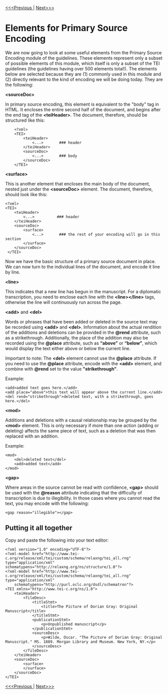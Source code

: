 [<<<Previous  ](preliminary.md) | [Next>>>](practice.md)

# Elements for Primary Source Encoding 

We are now going to look at some useful elements from the Primary Source Encoding module of the guidelines. These elements represent only a subset of possible elements of this module, which itself is only a subset of the TEI guidelines (the guidelines having over 500 elements total!). The elements below are selected because they are (1) commonly used in this module and (2) directly relevant to the kind of encoding we will be doing today. They are the following: 
    
 **&lt;sourceDoc>**

In primary source encoding, this element is equivalent to the "body" tag in HTML. It encloses the entire second half of the document, and begins after the end tag of the **&lt;teiHeader>**. The document, therefore, should be structured like this:

        <?xml>
        <TEI>
            <teiHeader>
                <...>       ### header
            </teiHeader>
            <sourceDoc>
                <...>       ### body
            </sourceDoc>
        </TEI>
    
 **&lt;surface>**

This is another element that encloses the main body of the document, nested just under the **&lt;sourceDoc>** element. The document, therefore, should look like this:
        
    <?xml>
    <TEI>
        <teiHeader>
            <...>          ### header
        </teiHeader>
        <sourceDoc>
            <surface>
                <...>       ### the rest of your encoding will go in this section
            </surface>
        </sourceDoc>
     </TEI>

Now we have the basic structure of a primary source document in place. We can now turn to the individual lines of the document, and encode it line by line. 
    
 **&lt;line>**

This indicates that a new line has begun in the manuscript. For a diplomatic transcription, you need to enclose each line with the **&lt;line>&lt;/line>** tags, otherwise the line will continuously run across the page. 
    
**&lt;add>** and  **&lt;del>**

Words or phrases that have been added or deleted in the source text may be recorded using **&lt;add>** and **&lt;del>**. Information about the actual rendition of the additions and deletions can be provided in the **@rend** attribute, such as a strikethrough. Additionally, the place of the addition may also be recorded using the **@place** attribute, such as **“above”** or **“below”**, which would display the text either above or below the current line. 

Important to note: The **&lt;del>** element cannot use the **@place** attribute. If you need to use the **@place** attribute, encode with the **&lt;add>** element, and combine with **@rend** set to the value **"strikethrough"**.

Example:

    <add>added text goes here.</add>
    <add place="above">this text will appear above the current line.</add>
    <del rend="strikethrough">deleted text, with a strikethrough, goes here.</del>

 **&lt;mod>**

Additions and deletions with a causal relationship may be grouped by the  **&lt;mod>** element. This is only necessary if more than one action (adding or deleting) affects the same piece of text, such as a deletion that was then replaced with an addition. 

Example: 

    <mod>
        <del>deleted text</del>
        <add>added text</add>
    </mod>

 **&lt;gap>**

Where areas in the source cannot be read with confidence,  **&lt;gap>** should be used with the **@reason** attribute indicating that the difficulty of transcription is due to illegibility. In those cases where you cannot read the text, you may encode with the following: 

    <gap reason="illegible"></gap>


## Putting it all together

Copy and paste the following into your text editor:
        
    <?xml version="1.0" encoding="UTF-8"?>
    <?xml-model href="http://www.tei-c.org/release/xml/tei/custom/schema/relaxng/tei_all.rng" type="application/xml" schematypens="http://relaxng.org/ns/structure/1.0"?>
    <?xml-model href="http://www.tei-c.org/release/xml/tei/custom/schema/relaxng/tei_all.rng" type="application/xml"
        schematypens="http://purl.oclc.org/dsdl/schematron"?>
    <TEI xmlns="http://www.tei-c.org/ns/1.0">
        <teiHeader>
            <fileDesc>
                <titleStmt>
                    <title>The Picture of Dorian Gray: Original Manuscript</title>
                </titleStmt>
                <publicationStmt>
                    <p>Unpublished manuscript</p>
                </publicationStmt>
                <sourceDesc>
                    <p>Wilde, Oscar. "The Picture of Dorian Gray: Original Manuscript." MS. 1889. Morgan Library and Museum. New York, NY.</p>
                </sourceDesc>
            </fileDesc>
        </teiHeader>
        <sourceDoc>
            <surface>
            </surface>
        </sourceDoc>
    </TEI>

[<<<Previous  ](preliminary.md) | [Next>>>](practice.md)